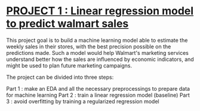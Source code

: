 # [PROJECT 1 : Linear regression model to predict walmart sales](https://github.com/KevinGfox/Walmart-project)
This project goal is to build a machine learning model able to estimate the weekly sales in their stores, with the best precision possible on the predictions made. Such a model would help Walmart's marketing services understand better how the sales are influenced by economic indicators, and might be used to plan future marketing campaigns.

The project can be divided into three steps:

Part 1 : make an EDA and all the necessary preprocessings to prepare data for machine learning 
Part 2 : train a linear regression model (baseline) 
Part 3 : avoid overfitting by training a regularized regression model
